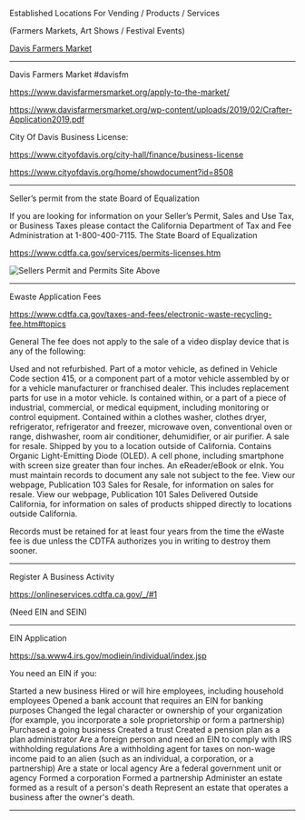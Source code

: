 Established Locations For Vending / Products / Services

(Farmers Markets, Art Shows / Festival Events)

[Davis Farmers Market](#davisfm)


---

Davis Farmers Market
#davisfm

https://www.davisfarmersmarket.org/apply-to-the-market/

https://www.davisfarmersmarket.org/wp-content/uploads/2019/02/Crafter-Application2019.pdf

City Of Davis Business License:

https://www.cityofdavis.org/city-hall/finance/business-license

https://www.cityofdavis.org/home/showdocument?id=8508

---

Seller’s permit from the state Board of Equalization


If you are looking for information on your Seller’s Permit, Sales and Use Tax, or Business Taxes please contact the California Department of Tax and Fee Administration at 1-800-400-7115.
The State Board of Equalization

https://www.cdtfa.ca.gov/services/permits-licenses.htm

![Sellers Permit and Permits Site  Above](https://s3-us-west-2.amazonaws.com/s.cdpn.io/2971879/screencapture-cdtfa-ca-gov-services-permits-licenses-htm-2019-11-18-16_52_42.png)


---

Ewaste Application Fees

https://www.cdtfa.ca.gov/taxes-and-fees/electronic-waste-recycling-fee.htm#topics

General
The fee does not apply to the sale of a video display device that is any of the following:

Used and not refurbished.
Part of a motor vehicle, as defined in Vehicle Code section 415, or a component part of a motor vehicle assembled by or for a vehicle manufacturer or franchised dealer. This includes replacement parts for use in a motor vehicle.
Is contained within, or a part of a piece of industrial, commercial, or medical equipment, including monitoring or control equipment.
Contained within a clothes washer, clothes dryer, refrigerator, refrigerator and freezer, microwave oven, conventional oven or range, dishwasher, room air conditioner, dehumidifier, or air purifier.
A sale for resale.
Shipped by you to a location outside of California.
Contains Organic Light-Emitting Diode (OLED).
A cell phone, including smartphone with screen size greater than four inches.
An eReader/eBook or eInk.
You must maintain records to document any sale not subject to the fee.   View our webpage, Publication 103 Sales for Resale, for information on sales for resale. View our webpage, Publication 101 Sales Delivered Outside California, for information on sales of products shipped directly to locations outside California.

Records must be retained for at least four years from the time the eWaste fee is due unless the CDTFA authorizes you in writing to destroy them sooner.



---

Register A Business Activity

https://onlineservices.cdtfa.ca.gov/_/#1

(Need EIN and SEIN)


---

EIN Application

https://sa.www4.irs.gov/modiein/individual/index.jsp

You need an EIN if you:

Started a new business
Hired or will hire employees, including household employees
Opened a bank account that requires an EIN for banking purposes
Changed the legal character or ownership of your organization (for example, you incorporate a sole proprietorship or form a partnership)
Purchased a going business
Created a trust
Created a pension plan as a plan administrator
Are a foreign person and need an EIN to comply with IRS withholding regulations
Are a withholding agent for taxes on non-wage income paid to an alien (such as an individual, a corporation, or a partnership)
Are a state or local agency
Are a federal government unit or agency
Formed a corporation
Formed a partnership
Administer an estate formed as a result of a person's death
Represent an estate that operates a business after the owner's death.


---


